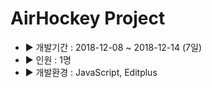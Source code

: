 <h1>AirHockey Project</h1>
<ul>
  <li>▶ 개발기간 : 2018-12-08 ~ 2018-12-14 (7일)</li>
  <li>▶ 인원 : 1명</li>
  <li>▶ 개발환경 : JavaScript, Editplus</li>
</ul>
